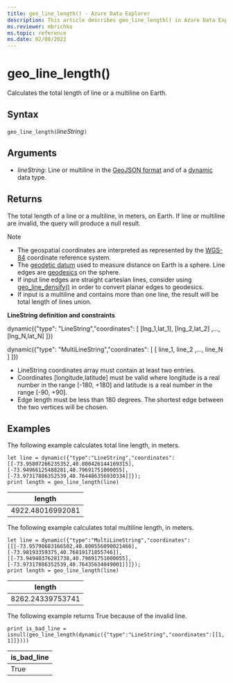 ```yaml
---
title: geo_line_length() - Azure Data Explorer
description: This article describes geo_line_length() in Azure Data Explorer.
ms.reviewer: mbrichko
ms.topic: reference
ms.date: 02/08/2022
---
```

# geo_line_length()

Calculates the total length of line or a multiline on Earth.

## Syntax

`geo_line_length(`*lineString*`)`

## Arguments

* *lineString*: Line or multiline in the [GeoJSON format](https://tools.ietf.org/html/rfc7946) and of a [dynamic](./scalar-data-types/dynamic.md) data type.

## Returns

The total length of a line or a multiline, in meters, on Earth. If line or multiline are invalid, the query will produce a null result.

> [!NOTE]
> * The geospatial coordinates are interpreted as represented by the [WGS-84](https://earth-info.nga.mil/GandG/update/index.php?action=home) coordinate reference system.
> * The [geodetic datum](https://en.wikipedia.org/wiki/Geodetic_datum) used to measure distance on Earth is a sphere. Line edges are [geodesics](https://en.wikipedia.org/wiki/Geodesic) on the sphere.
> * If input line edges are straight cartesian lines, consider using [geo_line_densify()](geo-line-densify-function.md) in order to convert planar edges to geodesics.
> * If input is a multiline and contains more than one line, the result will be total length of lines union.

**LineString definition and constraints**

dynamic({"type": "LineString","coordinates": [ [lng_1,lat_1], [lng_2,lat_2] ,..., [lng_N,lat_N] ]})

dynamic({"type": "MultiLineString","coordinates": [ [ line_1, line_2 ,..., line_N ] ]})

* LineString coordinates array must contain at least two entries.
* Coordinates [longitude,latitude] must be valid where longitude is a real number in the range [-180, +180] and latitude is a real number in the range [-90, +90].
* Edge length must be less than 180 degrees. The shortest edge between the two vertices will be chosen.

## Examples

The following example calculates total line length, in meters.

<!-- csl: https://help.kusto.windows.net/Samples -->
```kusto
let line = dynamic({"type":"LineString","coordinates":[[-73.95807266235352,40.800426144169315],[-73.94966125488281,40.79691751000055],[-73.97317886352539,40.764486356930334]]});
print length = geo_line_length(line)
```

|length|
|---|
|4922.48016992081|

The following example calculates total multiline length, in meters.

<!-- csl: https://help.kusto.windows.net/Samples -->
```kusto
let line = dynamic({"type":"MultiLineString","coordinates":[[[-73.95798683166502,40.800556090021466],[-73.98193359375,40.76819171855746]],[[-73.94940376281738,40.79691751000055],[-73.97317886352539,40.76435634049001]]]});
print length = geo_line_length(line)
```

|length|
|---|
|8262.24339753741|

The following example returns True because of the invalid line.

<!-- csl: https://help.kusto.windows.net/Samples -->
```kusto
print is_bad_line = isnull(geo_line_length(dynamic({"type":"LineString","coordinates":[[1, 1]]})))
```

|is_bad_line|
|---|
|True|
